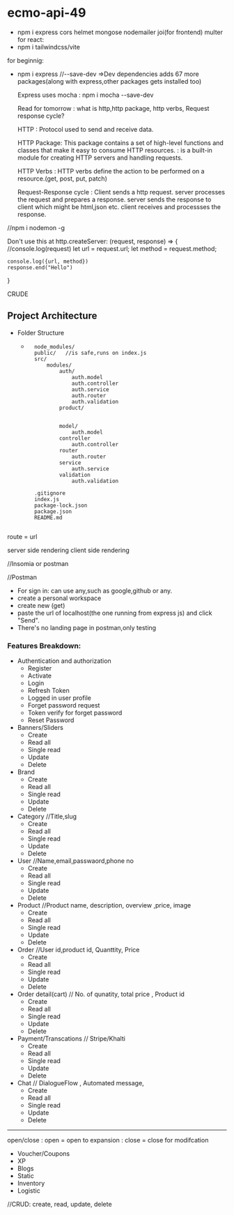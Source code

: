 # ecmo-api-49
- npm i express cors helmet mongose nodemailer joi(for frontend) multer
for react:
- npm i tailwindcss/vite

for beginnig: 
- npm i express //--save-dev =>Dev dependencies
    adds 67 more packages(along with express,other packages gets installed too)

    Express uses mocha : npm i mocha --save-dev


    Read for tomorrow : what is http,http package, http verbs, Request response cycle?

    HTTP : Protocol used to send and receive data.

    HTTP Package: This package contains a set of high-level functions and classes that make it easy to consume HTTP resources.
                : is a built-in module for creating HTTP servers and handling requests.

    HTTP Verbs : HTTP verbs define the action to be performed on a resource.(get, post, put, patch)

    Request-Response cycle : Client sends a http request.
                            server processes the request and prepares a response.
                            server sends the response to client which might be html,json etc.
                            client receives and processses the response. 



//npm i nodemon -g

Don't use this at http.createServer:
(request, response) => {
    //console.log(request)
    let url = request.url;
    let method = request.method;

    console.log({url, method})
    response.end("Hello")
}

CRUDE

## Project Architecture
- Folder Structure
    - ```
        node_modules/
        public/   //is safe,runs on index.js
        src/
            modules/
                auth/
                    auth.model
                    auth.controller
                    auth.service
                    auth.router
                    auth.validation
                product/


                model/
                    auth.model
                controller
                    auth.controller
                router
                    auth.router
                service
                    auth.service
                validation
                    auth.validation

        .gitignore
        index.js
        package-lock.json
        package.json
        README.md
     ```

route = url

server side rendering
client side rendering


//Insomia or postman 

//Postman
- For sign in: can use any,such as google,github or any.
- create a personal workspace
- create new (get)
- paste the url of localhost(the one running from express js) and click "Send".
- There's no landing page in postman,only testing


### Features Breakdown:
- Authentication and authorization
    - Register
    - Activate
    - Login
    - Refresh Token
    - Logged in user profile
    - Forget password request
    - Token verify for forget password
    - Reset Password
- Banners/Sliders
    - Create
    - Read all
    - Single read
    - Update
    - Delete
- Brand
    - Create
    - Read all
    - Single read
    - Update
    - Delete
- Category  //Title,slug
    - Create
    - Read all
    - Single read
    - Update
    - Delete
- User      //Name,email,passwaord,phone no
    - Create
    - Read all
    - Single read
    - Update
    - Delete
- Product    //Product name, description, overview ,price, image
    - Create
    - Read all
    - Single read
    - Update
    - Delete
- Order     //User id,product id, Quanttity, Price
    - Create
    - Read all
    - Single read
    - Update
    - Delete
- Order detail(cart)   // No. of qunatity, total price , Product id
    - Create
    - Read all
    - Single read
    - Update
    - Delete
- Payment/Transcations   // Stripe/Khalti   
    - Create
    - Read all
    - Single read
    - Update
    - Delete
- Chat              //  DialogueFlow , Automated message, 
    - Create
    - Read all
    - Single read
    - Update
    - Delete

---

open/close
: open = open to expansion
: close = close for modifcation


- Voucher/Coupons
- XP
- Blogs
- Static
- Inventory
- Logistic

//CRUD: create, read, update, delete